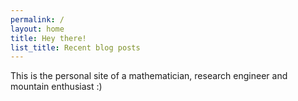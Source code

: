 ```yaml
---
permalink: /
layout: home
title: Hey there!
list_title: Recent blog posts
---
```


This is the personal site of a mathematician, research engineer and mountain enthusiast :)